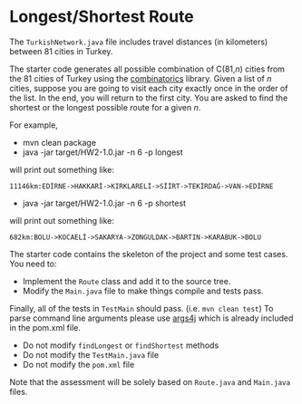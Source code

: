 # Longest/Shortest Route

The `TurkishNetwork.java` file includes travel distances (in kilometers) between 81 cities in Turkey.

The starter code generates all possible combination of C(81,*n*) cities from the 81 cities of Turkey using the [combinatorics](https://github.com/dpaukov/combinatoricslib3) library. 
Given a list of *n* cities, suppose you are going to visit each city exactly once in the order of the list. In the end, you will return to the first city.
You are asked to find the shortest or the longest possible route for a given *n*.

For example,

* mvn clean package
* java -jar target/HW2-1.0.jar -n 6 -p longest 

will print out something like:

```
11146km:EDİRNE->HAKKARİ->KIRKLARELİ->SİİRT->TEKİRDAĞ->VAN->EDİRNE
```

* java -jar target/HW2-1.0.jar -n 6 -p shortest 

will print out something like:

```
682km:BOLU->KOCAELİ->SAKARYA->ZONGULDAK->BARTIN->KARABÜK->BOLU
```

The starter code contains the skeleton of the project and some test cases. 
You need to:

* Implement the `Route` class and add it to the source tree.
* Modify the `Main.java` file to make things compile and tests pass.

Finally, all of the tests in `TestMain` should pass. (i.e. `mvn clean test`)
To parse command line arguments please use [args4j](https://github.com/kohsuke/args4j/blob/master/args4j-maven-plugin-example/src/main/java/org/kohsuke/args4j/maven/Example.java) which is already included in the pom.xml file.

* Do not modify `findLongest` or `findShortest` methods
* Do not modify the `TestMain.java` file
* Do not modify the `pom.xml` file

Note that the assessment will be solely based on `Route.java` and `Main.java` files.